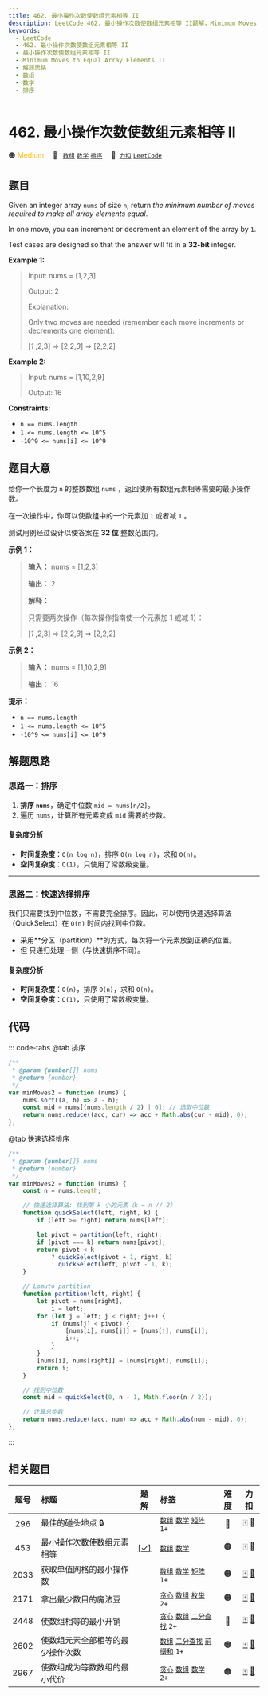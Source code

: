 ```yaml
---
title: 462. 最小操作次数使数组元素相等 II
description: LeetCode 462. 最小操作次数使数组元素相等 II题解，Minimum Moves to Equal Array Elements II，包含解题思路、复杂度分析以及完整的 JavaScript 代码实现。
keywords:
  - LeetCode
  - 462. 最小操作次数使数组元素相等 II
  - 最小操作次数使数组元素相等 II
  - Minimum Moves to Equal Array Elements II
  - 解题思路
  - 数组
  - 数学
  - 排序
---
```


# 462. 最小操作次数使数组元素相等 II

🟠 <font color=#ffb800>Medium</font>&emsp; 🔖&ensp; [`数组`](/tag/array.md) [`数学`](/tag/math.md) [`排序`](/tag/sorting.md)&emsp; 🔗&ensp;[`力扣`](https://leetcode.cn/problems/minimum-moves-to-equal-array-elements-ii) [`LeetCode`](https://leetcode.com/problems/minimum-moves-to-equal-array-elements-ii)

## 题目

Given an integer array `nums` of size `n`, return _the minimum number of moves
required to make all array elements equal_.

In one move, you can increment or decrement an element of the array by `1`.

Test cases are designed so that the answer will fit in a **32-bit** integer.

**Example 1:**

> Input: nums = [1,2,3]
>
> Output: 2
>
> Explanation:
>
> Only two moves are needed (remember each move increments or decrements one element):
>
> [_1_ ,2,3] => [2,2,_3_] => [2,2,2]

**Example 2:**

> Input: nums = [1,10,2,9]
>
> Output: 16

**Constraints:**

- `n == nums.length`
- `1 <= nums.length <= 10^5`
- `-10^9 <= nums[i] <= 10^9`

## 题目大意

给你一个长度为 `n` 的整数数组 `nums` ，返回使所有数组元素相等需要的最小操作数。

在一次操作中，你可以使数组中的一个元素加 `1` 或者减 `1` 。

测试用例经过设计以使答案在 **32 位** 整数范围内。

**示例 1：**

> **输入：** nums = [1,2,3]
>
> **输出：** 2
>
> **解释：**
>
> 只需要两次操作（每次操作指南使一个元素加 1 或减 1）：
>
> [_1_ ,2,3] => [2,2,_3_] => [2,2,2]

**示例 2：**

> **输入：** nums = [1,10,2,9]
>
> **输出：** 16

**提示：**

- `n == nums.length`
- `1 <= nums.length <= 10^5`
- `-10^9 <= nums[i] <= 10^9`

## 解题思路

### 思路一：排序

1. **排序 `nums`**，确定中位数 `mid = nums[n/2]`。
2. 遍历 `nums`，计算所有元素变成 `mid` 需要的步数。

#### 复杂度分析

- **时间复杂度**：`O(n log n)`，排序 `O(n log n)`，求和 `O(n)`。
- **空间复杂度**：`O(1)`，只使用了常数级变量。

---

### 思路二：快速选择排序

我们只需要找到中位数，不需要完全排序。因此，可以使用快速选择算法（QuickSelect）在 `O(n)` 时间内找到中位数。

- 采用**分区（partition）**的方式，每次将一个元素放到正确的位置。
- 但 只递归处理一侧（与快速排序不同）。

#### 复杂度分析

- **时间复杂度**：`O(n)`，排序 `O(n)`，求和 `O(n)`。
- **空间复杂度**：`O(1)`，只使用了常数级变量。

## 代码

::: code-tabs
@tab 排序

```javascript
/**
 * @param {number[]} nums
 * @return {number}
 */
var minMoves2 = function (nums) {
	nums.sort((a, b) => a - b);
	const mid = nums[(nums.length / 2) | 0]; // 选取中位数
	return nums.reduce((acc, cur) => acc + Math.abs(cur - mid), 0);
};
```

@tab 快速选择排序

```javascript
/**
 * @param {number[]} nums
 * @return {number}
 */
var minMoves2 = function (nums) {
	const n = nums.length;

	// 快速选择算法: 找到第 k 小的元素（k = n // 2）
	function quickSelect(left, right, k) {
		if (left >= right) return nums[left];

		let pivot = partition(left, right);
		if (pivot === k) return nums[pivot];
		return pivot < k
			? quickSelect(pivot + 1, right, k)
			: quickSelect(left, pivot - 1, k);
	}

	// Lomuto partition
	function partition(left, right) {
		let pivot = nums[right],
			i = left;
		for (let j = left; j < right; j++) {
			if (nums[j] < pivot) {
				[nums[i], nums[j]] = [nums[j], nums[i]];
				i++;
			}
		}
		[nums[i], nums[right]] = [nums[right], nums[i]];
		return i;
	}

	// 找到中位数
	const mid = quickSelect(0, n - 1, Math.floor(n / 2));

	// 计算总步数
	return nums.reduce((acc, num) => acc + Math.abs(num - mid), 0);
};
```

:::

## 相关题目

<!-- prettier-ignore -->
| 题号 | 标题 | 题解 | 标签 | 难度 | 力扣 |
| :------: | :------ | :------: | :------ | :------: | :------: |
| 296 | 最佳的碰头地点 🔒 |  |  [`数组`](/tag/array.md) [`数学`](/tag/math.md) [`矩阵`](/tag/matrix.md) `1+` | 🔴 | [🀄️](https://leetcode.cn/problems/best-meeting-point) [🔗](https://leetcode.com/problems/best-meeting-point) |
| 453 | 最小操作次数使数组元素相等 | [[✓]](/problem/0453.md) |  [`数组`](/tag/array.md) [`数学`](/tag/math.md) | 🟠 | [🀄️](https://leetcode.cn/problems/minimum-moves-to-equal-array-elements) [🔗](https://leetcode.com/problems/minimum-moves-to-equal-array-elements) |
| 2033 | 获取单值网格的最小操作数 |  |  [`数组`](/tag/array.md) [`数学`](/tag/math.md) [`矩阵`](/tag/matrix.md) `1+` | 🟠 | [🀄️](https://leetcode.cn/problems/minimum-operations-to-make-a-uni-value-grid) [🔗](https://leetcode.com/problems/minimum-operations-to-make-a-uni-value-grid) |
| 2171 | 拿出最少数目的魔法豆 |  |  [`贪心`](/tag/greedy.md) [`数组`](/tag/array.md) [`枚举`](/tag/enumeration.md) `2+` | 🟠 | [🀄️](https://leetcode.cn/problems/removing-minimum-number-of-magic-beans) [🔗](https://leetcode.com/problems/removing-minimum-number-of-magic-beans) |
| 2448 | 使数组相等的最小开销 |  |  [`贪心`](/tag/greedy.md) [`数组`](/tag/array.md) [`二分查找`](/tag/binary-search.md) `2+` | 🔴 | [🀄️](https://leetcode.cn/problems/minimum-cost-to-make-array-equal) [🔗](https://leetcode.com/problems/minimum-cost-to-make-array-equal) |
| 2602 | 使数组元素全部相等的最少操作次数 |  |  [`数组`](/tag/array.md) [`二分查找`](/tag/binary-search.md) [`前缀和`](/tag/prefix-sum.md) `1+` | 🟠 | [🀄️](https://leetcode.cn/problems/minimum-operations-to-make-all-array-elements-equal) [🔗](https://leetcode.com/problems/minimum-operations-to-make-all-array-elements-equal) |
| 2967 | 使数组成为等数数组的最小代价 |  |  [`贪心`](/tag/greedy.md) [`数组`](/tag/array.md) [`数学`](/tag/math.md) `2+` | 🟠 | [🀄️](https://leetcode.cn/problems/minimum-cost-to-make-array-equalindromic) [🔗](https://leetcode.com/problems/minimum-cost-to-make-array-equalindromic) |